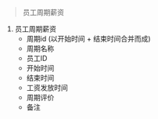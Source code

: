 > 员工周期薪资

1. 员工周期薪资
    + 周期id (以开始时间 + 结束时间合并而成)
    + 周期名称
    + 员工ID
    + 开始时间
    + 结束时间
    + 工资发放时间
    + 周期评价
    + 备注
